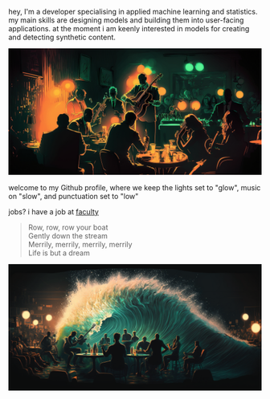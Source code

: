 hey, I'm a developer specialising in applied machine learning and statistics. my main skills are designing models and building them into user-facing applications. at the moment i am keenly interested in models for creating and detecting synthetic content.

![](basicbit_inside_a_crowded_jazz_club_jazz_band_playing_atmospher_09107cc1-5ffc-449e-b6bc-a6077ea29465.png)

welcome to my Github profile, where we keep the lights set to "glow", music on "slow", and punctuation set to "low"

jobs? i have a job at [faculty](https://faculty.ai/)

> Row, row, row your boat  
> Gently down the stream  
> Merrily, merrily, merrily, merrily  
> Life is but a dream

![](basicbit_a_crashing_wave_in_the_style_of_this_image_6694c977-0228-4bc6-bc74-b27cbd19a457.png)

